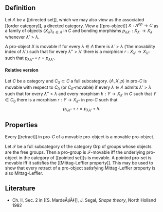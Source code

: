 ## Definition

Let $\Lambda$ be a [[directed set]], which we may also view as the associated [[order category]], a directed category. View a [[pro-object]] $X:\Lambda^{op}\to C$ as a family of objects $\{X_\lambda\}_{\lambda\in\Lambda}$ in $C$ and bonding morphisms $p_{\lambda\lambda'}:X_{\lambda'}\to X_\lambda$ whenever $\lambda'\gt\lambda$.

A pro-object $X$ is movable if for every $\lambda\in\Lambda$ there is $\lambda'\gt\lambda$ ('the movability index of $\lambda$') such that for every $\lambda''\gt\lambda'$ there is a morphism $r : X_{\lambda'}\to X_{\lambda''}$ such that 
$p_{\lambda\lambda''} \circ r = p_{\lambda\lambda'}$.

#### Relative version 

Let $C$ be a category and $C_0\subset C$ a full subcategory. $(\Lambda, X, p)$ in pro-$C$ is movable with respect to $C_0$ (or $C_0$-movable) if every $\lambda\in\Lambda$ admits $\lambda'\gt\lambda$ such that for every $\lambda''\gt\lambda$ and every morphism $h:Y\to X_{\lambda'}$ in $C$ such that $Y\in C_0$ there is a morphism 
$r:Y\to X_{\lambda''}$ in pro-$C$ such that 
$$p_{\lambda\lambda''}\circ r = p_{\lambda\lambda'}\circ h.$$

## Properties

Every [[retract]] in pro-$C$ of a movable pro-object is a movable pro-object.  

Let $\mathcal{F}$ be a full subcategory of the category Grp of groups whose objects are the free groups. Then a pro-group is $\mathcal{F}$-movable iff the underlying pro-object in the category of [[pointed set]]s is movable. A pointed pro-set is movable iff it satisfies the [[Mittag-Leffler property]]. This may be used to show that every retract of a pro-object satisfying Mittag-Leffler property is also Mittag-Leffler.

## Literature

* Ch. II, Sec. 2 in [[S. MardeÅ¡iÄ‡]], J. Segal, _Shape theory_, North Holland 1982